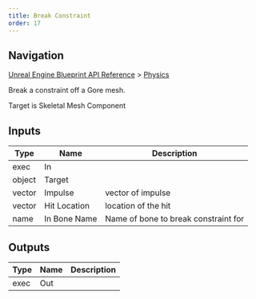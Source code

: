 ```yaml
---
title: Break Constraint
order: 17
---
```

## Navigation

[Unreal Engine Blueprint API Reference](https://dev.epicgames.com/documentation/en-us/unreal-engine/BlueprintAPI) > [Physics](https://dev.epicgames.com/documentation/en-us/unreal-engine/BlueprintAPI/Physics)

Break a constraint off a Gore mesh.

Target is Skeletal Mesh Component

## Inputs

| Type | Name | Description |
| --- | --- | --- |
| exec | In |  |
| object | Target |  |
| vector | Impulse | vector of impulse |
| vector | Hit Location | location of the hit |
| name | In Bone Name | Name of bone to break constraint for |

## Outputs

| Type | Name | Description |
| --- | --- | --- |
| exec | Out |  |
